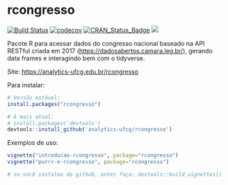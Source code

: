 # rcongresso

[![Build Status](https://travis-ci.org/analytics-ufcg/rcongresso.svg?branch=master)](https://travis-ci.org/analytics-ufcg/rcongresso)
[![codecov](https://codecov.io/gh/analytics-ufcg/rcongresso/branch/master/graph/badge.svg)](https://codecov.io/gh/analytics-ufcg/rcongresso)
[![CRAN\_Status\_Badge](https://www.r-pkg.org/badges/version/rcongresso)](https://cran.r-project.org/package=rcongresso)
![](https://cranlogs.r-pkg.org/badges/grand-total/rcongresso)

Pacote R para acessar dados do congresso nacional baseado na API RESTful criada em 2017 (https://dadosabertos.camara.leg.br/), gerando data frames e interagindo bem com o tidyverse.

Site: https://analytics-ufcg.edu.br/rcongresso 

Para instalar:

```R
# Versão estável: 
install.packages("rcongresso")

# A mais atual: 
# install.packages('devtools')
devtools::install_github('analytics-ufcg/rcongresso')
```

Exemplos de uso:

```R
vignette("introducao-rcongresso", package="rcongresso")
vignette("purrr-e-rcongresso", package="rcongresso")

# se você instalou do github, antes faça: devtools::build_vignettes()
```
